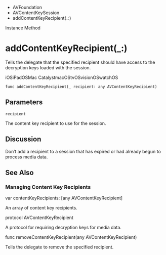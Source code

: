 

- AVFoundation
- AVContentKeySession
-  addContentKeyRecipient(\_:) 

Instance Method

# addContentKeyRecipient(\_:)

Tells the delegate that the specified recipient should have access to the decryption keys loaded with the session.

iOSiPadOSMac CatalystmacOStvOSvisionOSwatchOS

``` source
func addContentKeyRecipient(_ recipient: any AVContentKeyRecipient)
```

## Parameters 

`recipient`  

The content key recipient to use for the session.

## Discussion

Don’t add a recipient to a session that has expired or had already begun to process media data.

## See Also

### Managing Content Key Recipients

var contentKeyRecipients: [any AVContentKeyRecipient]

An array of content key recipients.

protocol AVContentKeyRecipient

A protocol for requiring decryption keys for media data.

func removeContentKeyRecipient(any AVContentKeyRecipient)

Tells the delegate to remove the specified recipient.

